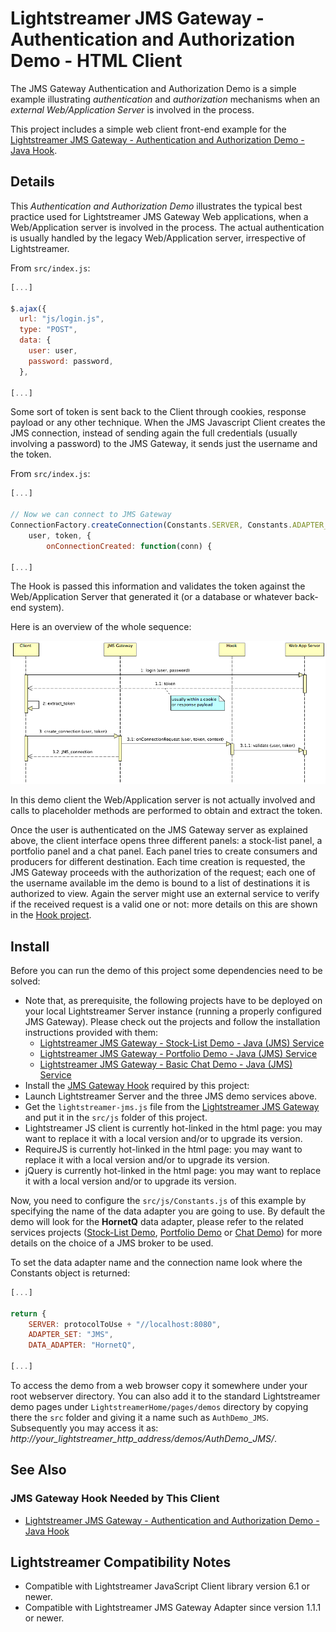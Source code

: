 # Lightstreamer JMS Gateway - Authentication and Authorization Demo - HTML Client

The JMS Gateway Authentication and Authorization Demo is a simple example illustrating *authentication* and *authorization* mechanisms when an
*external Web/Application Server* is involved in the process.

This project includes a simple web client front-end example for the [Lightstreamer JMS Gateway - Authentication and Authorization Demo - Java Hook](https://github.com/Weswit/Lightstreamer-JMS-example-Auth-hook-java).

## Details

This *Authentication and Authorization Demo* illustrates the typical best practice used for Lightstreamer JMS Gateway Web applications, when a Web/Application server is involved in the process.
The actual authentication is usually handled by the legacy Web/Application server, irrespective of Lightstreamer.

From `src/index.js`:

```js
[...]

$.ajax({
  url: "js/login.js",
  type: "POST",
  data: {
    user: user,
    password: password,
  },

[...]
```

Some sort of token is sent back to the Client through cookies, response payload or any other technique.
When the JMS Javascript Client creates the JMS connection, instead of sending again the full credentials (usually involving a password) to
the JMS Gateway, it sends just the username and the token.

From `src/index.js`:

```js
[...]

// Now we can connect to JMS Gateway
ConnectionFactory.createConnection(Constants.SERVER, Constants.ADAPTER_SET, Constants.DATA_ADAPTER,
    user, token, {
        onConnectionCreated: function(conn) {

[...]
```

The Hook is passed this information and validates the token against the Web/Application Server that
generated it (or a database or whatever back-end system).

Here is an overview of the whole sequence:

![sequence diagram](sequence_diagram.png)

In this demo client the Web/Application server is not actually involved and calls to placeholder methods are performed to obtain and extract the token.

Once the user is authenticated on the JMS Gateway server as explained above, the client interface opens three different panels: a stock-list panel,
a portfolio panel and a chat panel. Each panel tries to create consumers and producers for different destination. Each time creation is requested,
the JMS Gateway proceeds with the authorization of the request; each one of the username available im the demo is bound to a list of destinations
it is authorized to view. Again the server might use an external service to verify if the received request is a valid one or not:
more details on this are shown in the [Hook project](https://github.com/Weswit/Lightstreamer-JMS-example-Auth-hook-java).


## Install

Before you can run the demo of this project some dependencies need to be solved:

* Note that, as prerequisite, the following projects have to be deployed on your local Lightstreamer Server instance (running a properly configured JMS Gateway). Please check out the projects and follow the installation instructions provided with them:
  * [Lightstreamer JMS Gateway - Stock-List Demo - Java (JMS) Service](https://github.com/Weswit/Lightstreamer-JMS-example-StockList-service-java)
  * [Lightstreamer JMS Gateway - Portfolio Demo - Java (JMS) Service](https://github.com/Weswit/Lightstreamer-JMS-example-Portfolio-service-java)
  * [Lightstreamer JMS Gateway - Basic Chat Demo - Java (JMS) Service](https://github.com/Weswit/Lightstreamer-JMS-example-Chat-service-java)
* Install the [JMS Gateway Hook](https://github.com/Weswit/Lightstreamer-JMS-example-Auth-hook-java) required by this project:
* Launch Lightstreamer Server and the three JMS demo services above.
* Get the `lightstreamer-jms.js` file from the [Lightstreamer JMS Gateway](http://download.lightstreamer.com/#jms) and put it in the `src/js` folder of this project.
* Lightstreamer JS client is currently hot-linked in the html page: you may want to replace it with a local version and/or to upgrade its version.
* RequireJS is currently hot-linked in the html page: you may want to replace it with a local version and/or to upgrade its version.
* jQuery is currently hot-linked in the html page: you may want to replace it with a local version and/or to upgrade its version.

Now, you need to configure the `src/js/Constants.js` of this example by specifying the name of the data adapter you are going to use.
By default the demo will look for the <b>HornetQ</b> data adapter, please refer to the related services projects ([Stock-List Demo](https://github.com/Weswit/Lightstreamer-JMS-example-StockList-service-java),
[Portfolio Demo](https://github.com/Weswit/Lightstreamer-JMS-example-Portfolio-service-java) or [Chat Demo](https://github.com/Weswit/Lightstreamer-JMS-example-Chat-service-java))
for more details on the choice of a JMS broker to be used.

To set the data adapter name and the connection name look where the Constants object is returned:

```js
[...]

return {
    SERVER: protocolToUse + "//localhost:8080",
    ADAPTER_SET: "JMS",
    DATA_ADAPTER: "HornetQ",

[...]
```

To access the demo from a web browser copy it somewhere under your root webserver directory. You can also add it to the standard Lightstreamer
demo pages under `LightstreamerHome/pages/demos` directory by copying there the `src` folder and giving it a name such as `AuthDemo_JMS`. Subsequently
you may access it as: <i>http://_your_lightstreamer_http_address_/demos/AuthDemo_JMS/</i>.

## See Also

### JMS Gateway Hook Needed by This Client

* [Lightstreamer JMS Gateway - Authentication and Authorization Demo - Java Hook](https://github.com/Weswit/Lightstreamer-JMS-example-Auth-hook-java)

## Lightstreamer Compatibility Notes

* Compatible with Lightstreamer JavaScript Client library version 6.1 or newer.
* Compatible with Lightstreamer JMS Gateway Adapter since version 1.1.1 or newer.

